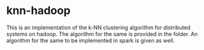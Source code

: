 # knn-hadoop
This is an implementation of the k-NN clustering algorithm for distributed systems on hadoop. The algorithm for the same is provided in the folder. An algorithm for the same to be implemented in spark is given as well.
